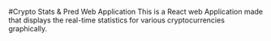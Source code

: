 #Crypto Stats & Pred Web Application
This is a React web Application made that displays the real-time statistics for various cryptocurrencies graphically.

